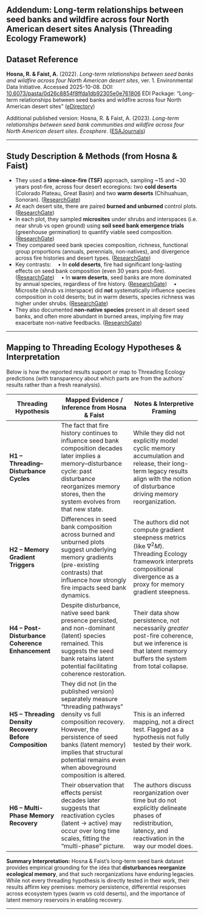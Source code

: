 ## Addendum: Long-term relationships between seed banks and wildfire across four North American desert sites Analysis (Threading Ecology Framework)

## Dataset Reference

**Hosna, R. & Faist, A.** (2022). *Long-term relationships between seed banks and wildfire across four North American desert sites*, ver. 1. Environmental Data Initiative. Accessed 2025-10-08.
DOI: [10.6073/pasta/0d26c8854f8ffda1db92305e0e761806](https://doi.org/10.6073/pasta/0d26c8854f8ffda1db92305e0e761806)
EDI Package: “Long-term relationships between seed banks and wildfire across four North American desert sites” ([eDirectory][1])

Additional published version:
Hosna, R. & Faist, A. (2023). *Long-term relationships between seed bank communities and wildfire across four North American desert sites*. *Ecosphere*. ([ESAJournals][2])

---

## Study Description & Methods (from Hosna & Faist)

* They used a **time-since-fire (TSF)** approach, sampling ~15 and ~30 years post-fire, across four desert ecoregions: two **cold deserts** (Colorado Plateau, Great Basin) and two **warm deserts** (Chihuahuan, Sonoran). ([ResearchGate][3])
* At each desert site, there are paired **burned and unburned** control plots. ([ResearchGate][3])
* In each plot, they sampled **microsites** under shrubs and interspaces (i.e. near shrub vs open ground) using **soil seed bank emergence trials** (greenhouse germination) to quantify viable seed composition. ([ResearchGate][3])
* They compared seed bank species composition, richness, functional group proportions (annuals, perennials, non-natives), and divergence across fire histories and desert types. ([ResearchGate][3])
* Key contrasts:
   • In **cold deserts**, fire had significant long-lasting effects on seed bank composition (even 30 years post-fire). ([ResearchGate][3])
   • In **warm deserts**, seed banks are more dominated by annual species, regardless of fire history. ([ResearchGate][3])
   • Microsite (shrub vs interspace) did **not** systematically influence species composition in cold deserts; but in warm deserts, species richness was higher under shrubs. ([ResearchGate][3])
* They also documented **non-native species** present in all desert seed banks, and often more abundant in burned areas, implying fire may exacerbate non-native feedbacks. ([ResearchGate][3])

---

## Mapping to Threading Ecology Hypotheses & Interpretation

Below is how the reported results support or map to Threading Ecology predictions (with transparency about which parts are from the authors’ results rather than a fresh reanalysis).

| Threading Hypothesis                                   | Mapped Evidence / Inference from Hosna & Faist                                                                                                                                                                                                                       | Notes & Interpretive Framing                                                                                                                                                   |
| ------------------------------------------------------ | -------------------------------------------------------------------------------------------------------------------------------------------------------------------------------------------------------------------------------------------------------------------- | ------------------------------------------------------------------------------------------------------------------------------------------------------------------------------ |
| **H1 – Threading–Disturbance Cycles**                  | The fact that fire history continues to influence seed bank composition decades later implies a memory–disturbance cycle: past disturbance reorganizes memory stores, then the system evolves from that new state.                                                   | While they did not explicitly model cyclic memory accumulation and release, their long-term legacy results align with the notion of disturbance driving memory reorganization. |
| **H2 – Memory Gradient Triggers**                      | Differences in seed bank composition across burned and unburned plots suggest underlying memory gradients (pre-existing contrasts) that influence how strongly fire impacts seed bank dynamics.                                                                      | The authors did not compute gradient steepness metrics (like $\nabla^2 M$). Threading Ecology framework interprets compositional divergence as a proxy for memory gradient steepness.       |
| **H4 – Post-Disturbance Coherence Enhancement**        | Despite disturbance, native seed bank presence persisted, and non-dominant (latent) species remained. This suggests the seed bank retains latent potential facilitating coherence restoration.                                                                       | Their data show persistence, not necessarily *greater* post-fire coherence, but we inference is that latent memory buffers the system from total collapse.                   |
| **H5 – Threading Density Recovery Before Composition** | They did not (in the published version) separately measure “threading pathways” density vs full composition recovery. However, the persistence of seed banks (latent memory) implies that structural potential remains even when aboveground composition is altered. | This is an inferred mapping, not a direct test. Flagged as a hypothesis not fully tested by their work.                                                            |
| **H6 – Multi-Phase Memory Recovery**                   | Their observation that effects persist decades later suggests that reactivation cycles (latent → active) may occur over long time scales, fitting the “multi-phase” picture.                                                                                         | The authors discuss reorganization over time but do not explicitly delineate phases of redistribution, latency, and reactivation in the way our model does.                   |

**Summary Interpretation:**
Hosna & Faist’s long-term seed bank dataset provides empirical grounding for the idea that **disturbances reorganize ecological memory**, and that such reorganizations have enduring legacies. While not every threading hypothesis is directly tested in their work, their results affirm key premises: memory persistence, differential responses across ecosystem types (warm vs cold deserts), and the importance of latent memory reservoirs in enabling recovery.

---

[1]: https://portal.edirepository.org/nis/mapbrowse?packageid=edi.1195.1&utm_source=chatgpt.com "Data Package Summary - EDI Data Portal"
[2]: https://esajournals.onlinelibrary.wiley.com/doi/10.1002/ecs2.4398?utm_source=chatgpt.com "Long‐term relationships between seed bank communities and ..."
[3]: https://www.researchgate.net/publication/369543271_Long-term_relationships_between_seed_bank_communities_and_wildfire_across_four_North_American_desert_sites?utm_source=chatgpt.com "Long‐term relationships between seed bank communities ..."



